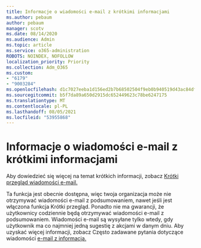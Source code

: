 ```yaml
---
title: Informacje o wiadomości e-mail z krótkimi informacjami
ms.author: pebaum
author: pebaum
manager: scotv
ms.date: 08/14/2020
ms.audience: Admin
ms.topic: article
ms.service: o365-administration
ROBOTS: NOINDEX, NOFOLLOW
localization_priority: Priority
ms.collection: Adm_O365
ms.custom:
- "6179"
- "9003284"
ms.openlocfilehash: d1c7027eeba1d156ed2b7b68502504f9eb0b940519d43ac84df1c94435260101
ms.sourcegitcommit: b5f7da89a650d2915dc652449623c78be6247175
ms.translationtype: MT
ms.contentlocale: pl-PL
ms.lasthandoff: 08/05/2021
ms.locfileid: "53955868"
---
```

# <a name="about-briefing-email"></a>Informacje o wiadomości e-mail z krótkimi informacjami

Aby dowiedzieć się więcej na temat krótkich informacji, zobacz [Krótki przegląd wiadomości e-mail.](https://docs.microsoft.com/briefing/be-overview)  

Ta funkcja jest obecnie dostępna, więc twoja organizacja może nie otrzymywać wiadomości e-mail z podsumowaniem, nawet jeśli jest włączona funkcja Krótki przegląd. Ponadto nie ma gwarancji, że użytkownicy codziennie będą otrzymywać wiadomości e-mail z podsumowaniem. Wiadomości e-mail są wysyłane tylko wtedy, gdy użytkownik ma co najmniej jedną sugestię z akcjami w danym dniu. Aby uzyskać więcej informacji, zobacz Często zadawane pytania dotyczące wiadomości [e-mail z informacją.](https://docs.microsoft.com/briefing/be-faqs)